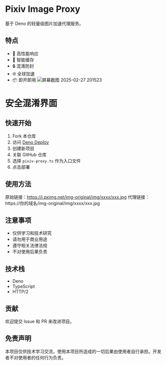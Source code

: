# Pixiv Image Proxy

基于 Deno 的轻量级图片加速代理服务。

## 特点

- 🚀 高性能响应
- 💾 智能缓存
- 🔒 混淆防封
- 🌐 全球加速
- 📦 即开即用
![屏幕截图 2025-02-27 201523](https://github.com/user-attachments/assets/78468a9b-d18e-4038-9e6e-3a07fc040465)
# 安全混淆界面
## 快速开始


1. Fork 本仓库
2. 访问 [Deno Deploy](https://dash.deno.com)
3. 创建新项目
4. 关联 GitHub 仓库
5. 选择 `pixiv-proxy.ts` 作为入口文件
6. 点击部署

## 使用方法

原始链接：https://i.pximg.net/img-original/img/xxxx/xxx.jpg
代理链接：https://你的域名/img-original/img/xxxx/xxx.jpg

## 注意事项

- 仅供学习和技术研究
- 请勿用于商业用途
- 遵守相关法律法规
- 不对使用后果负责

## 技术栈

- Deno
- TypeScript
- HTTP/2

## 贡献

欢迎提交 Issue 和 PR 来改进项目。

## 免责声明

本项目仅供技术学习交流，使用本项目所造成的一切后果由使用者自行承担。开发者不对使用者的任何行为负责。
